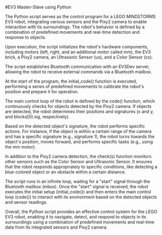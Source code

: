 #EV3 Master-Slave using Python

The Python script serves as the control program for a LEGO MINDSTORMS EV3 robot, integrating various sensors and the Pixy2 camera to enable interaction with its surroundings. The robot's behavior is defined by a combination of predefined movements and real-time detection and response to objects.

Upon execution, the script initializes the robot's hardware components, including motors (left, right, and an additional motor called mm), the EV3 brick, a Pixy2 camera, an Ultrasonic Sensor (us), and a Color Sensor (cs).

The script establishes Bluetooth communication with an EV3Dev server, allowing the robot to receive external commands via a Bluetooth mailbox.

At the start of the program, the initial_code() function is executed, performing a series of predefined movements to calibrate the robot's position and prepare it for operation.

The main control loop of the robot is defined by the code() function, which continuously checks for objects detected by the Pixy2 camera. If objects are detected, the robot determines their positions and signatures (x and y, and blocks[0].sig, respectively).

Based on the detected object's signature, the robot performs specific actions. For instance, if the object is within a certain range of the camera and has a specific signature (e.g., signature 1), the robot turns towards the object's position, moves forward, and performs specific tasks (e.g., using the mm motor).

In addition to the Pixy2 camera detection, the check(s) function monitors other sensors such as the Color Sensor and Ultrasonic Sensor. It ensures that the robot responds appropriately to specific conditions, like detecting a blue-colored object or an obstacle within a certain distance.

The script runs in an infinite loop, waiting for a "start" signal through the Bluetooth mailbox (mbox). Once the "start" signal is received, the robot executes the initial setup (initial_code()) and then enters the main control loop (code()) to interact with its environment based on the detected objects and sensor readings.

Overall, the Python script provides an effective control system for the LEGO EV3 robot, enabling it to navigate, detect, and respond to objects in its surroundings using a combination of predefined movements and real-time data from its integrated sensors and Pixy2 camera.
